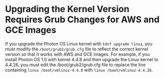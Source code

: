 # Upgrading the Kernel Version Requires Grub Changes for AWS and GCE Images

If you upgrade the Photon OS Linux kernel with `tdnf upgrade linux`, you must modify the `/boot/grub2/grub.cfg` file to reflect the correct kernel version so that it works with AWS and GCE images. For example, if you install Photon OS 1.0 with kernel 4.4.8 and then upgrade the Linux kernel to 4.4.26, you must edit the /boot/grub2/grub.cfg file to replace the line containing `linux /boot/vmlinuz-4.4.8` with `linux /boot/vmlinuz-4.4.26`.